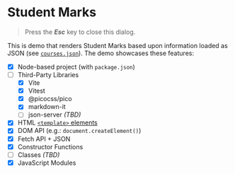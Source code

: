 # Student Marks

> Press the ***Esc*** key to close this dialog.

This is demo that renders Student Marks based upon information loaded as JSON (see [`courses.json`](./data/courses.json)). The demo showcases these features:

- [x] Node-based project (with `package.json`)
- [ ] Third-Party Libraries
  - [x] Vite
  - [x] Vitest
  - [x] @picocss/pico
  - [x] markdown-it
  - [ ] json-server *(TBD)*
- [x] HTML [`<template>` elements](https://developer.mozilla.org/en-US/docs/Web/API/Web_components/Using_templates_and_slots#a_more_involved_example)
- [x] DOM API (e.g.: `document.createElement()`)
- [x] Fetch API + JSON
- [x] Constructor Functions
- [ ] Classes *(TBD)*
- [x] JavaScript Modules
